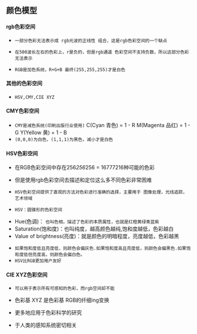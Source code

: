 ## 颜色模型


#### rgb色彩空间
* `一部分色彩无法表示成 rgb光波的正线性 组合，这是rgb色彩空间的一个缺点`
* `在500波长左右的色彩上，r是负的，但是rgb通道 色彩空间不支持负数，所以这部分色彩无法表示`

* `RGB是加色系统，R+G+B 最终(255,255,255)才是白色`


#### 其他的色彩空间
* `HSV,CMY,CIE XYZ`

#### CMY色彩空间
* `CMY是减色系统(印刷出版行业使用)`
C(Cyan 青色) = 1 - R
M(Magenta 品红) = 1 - G
Y(Yellow 黄) = 1 - B
* `(0,0,0)为白色，(1,1,1)为黑色，减小才是白色`

#### HSV色彩空间
* 在RGB色彩空间中存在256*256*256 = 16777216种可能的色彩
* 但是使用rgb色彩空间去描述和定位这么多不同色彩非常困难
* `HSV色彩空间提供了直观的方法对色彩进行准确的选择，主要用于 图像处理，光线追踪，艺术领域`

* `HSV：圆锥形的色彩空间`
- Hue(色调)： `也叫色相，描述了色彩的本质属性，也就是红橙黄绿青蓝紫`
- Saturation(饱和度)：也叫纯度，越高颜色越纯,饱和度越低，色彩越白
- Value of brightness(亮度)：就是颜色的明暗程度，亮度越低，色彩越黑
* `如果饱和度低且亮度低，则颜色会偏灰色.如果饱和度高且亮度低，则颜色会偏黑色.如果饱和度低但亮度高，则颜色会偏白色。`
* `HSV比RGB更加用户友好`

#### CIE XYZ色彩空间
* `可以用于表示所有可感知的色彩，而rgb空间却不能`

* 色彩基 XYZ 是色彩基 RGB的纤细ing变换
* 更多地应用于色彩科学的研究
* 于人类的感知系统密切相关




